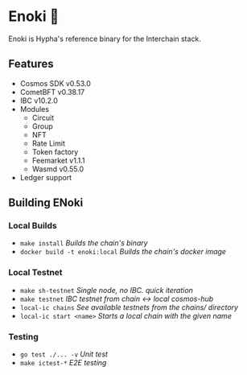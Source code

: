 # Enoki 🍄

Enoki is Hypha's reference binary for the Interchain stack.

## Features

* Cosmos SDK v0.53.0
* CometBFT v0.38.17
* IBC v10.2.0
* Modules
  * Circuit
  * Group
  * NFT
  * Rate Limit
  * Token factory
  * Feemarket v1.1.1
  * Wasmd v0.55.0
* Ledger support

## Building ENoki

### Local Builds

- `make install`      *Builds the chain's binary*
- `docker build -t enoki:local`  *Builds the chain's docker image*

### Local Testnet

- `make sh-testnet` *Single node, no IBC. quick iteration*
- `make testnet` *IBC testnet from chain <-> local cosmos-hub*
- `local-ic chains` *See available testnets from the chains/ directory*
- `local-ic start <name>` *Starts a local chain with the given name*

### Testing

- `go test ./... -v` *Unit test*
- `make ictest-*`  *E2E testing*

